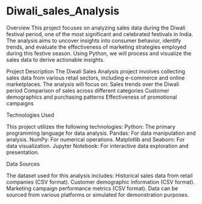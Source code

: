 # Diwali_sales_Analysis

Overview
This project focuses on analyzing sales data during the Diwali festival period, one of the most significant and celebrated festivals in India. The analysis aims to uncover insights into consumer behavior, identify trends, and evaluate the effectiveness of marketing strategies employed during this festive season. Using Python, we will process and visualize the sales data to derive actionable insights.


Project Description
The Diwali Sales Analysis project involves collecting sales data from various retail sectors, including e-commerce and online marketplaces.
The analysis will focus on:
Sales trends over the Diwali period
Comparison of sales across different categories
Customer demographics and purchasing patterns
Effectiveness of promotional campaigns

Technologies Used

This project utilizes the following technologies:
Python: The primary programming language for data analysis.
Pandas: For data manipulation and analysis.
NumPy: For numerical operations.
Matplotlib and Seaborn: For data visualization.
Jupyter Notebook: For interactive data exploration and presentation.

Data Sources

The dataset used for this analysis includes:
Historical sales data from retail companies (CSV format).
Customer demographic information (CSV format).
Marketing campaign performance metrics (CSV format).
Data can be sourced from various platforms or simulated for demonstration purposes.
